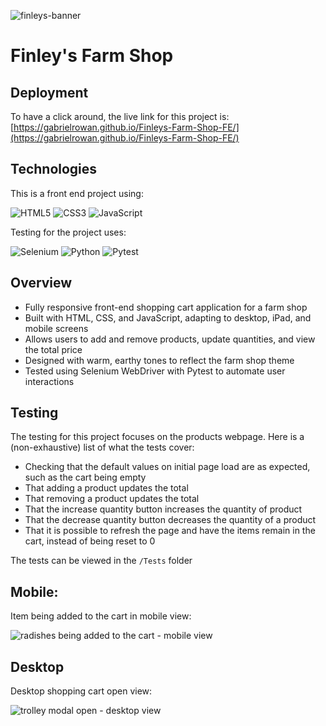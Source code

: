
![finleys-banner](https://github.com/user-attachments/assets/93ccd785-aecf-4fd6-8c90-7bf8bf0fd575)

# Finley's Farm Shop


## Deployment

To have a click around, the live link for this project is: [https://gabrielrowan.github.io/Finleys-Farm-Shop-FE/](https://gabrielrowan.github.io/Finleys-Farm-Shop-FE/)

## Technologies

This is a front end project using:

![HTML5](https://img.shields.io/badge/html5-%23E34F26.svg?style=for-the-badge&logo=html5&logoColor=white)
![CSS3](https://img.shields.io/badge/css3-%231572B6.svg?style=for-the-badge&logo=css3&logoColor=white)
![JavaScript](https://img.shields.io/badge/javascript-%23323330.svg?style=for-the-badge&logo=javascript&logoColor=%23F7DF1E)

Testing for the project uses:

![Selenium](https://img.shields.io/badge/-selenium-%43B02A?style=for-the-badge&logo=selenium&logoColor=white)
![Python](https://img.shields.io/badge/python-3670A0?style=for-the-badge&logo=python&logoColor=ffdd54)
![Pytest](https://img.shields.io/badge/pytest-%23ffffff.svg?style=for-the-badge&logo=pytest&logoColor=2f9fe3)


## Overview

- Fully responsive front-end shopping cart application for a farm shop
- Built with HTML, CSS, and JavaScript, adapting to desktop, iPad, and mobile screens
- Allows users to add and remove products, update quantities, and view the total price
- Designed with warm, earthy tones to reflect the farm shop theme
- Tested using Selenium WebDriver with Pytest to automate user interactions

## Testing

The testing for this project focuses on the products webpage. Here is a (non-exhaustive) list of what the tests cover:
- Checking that the default values on initial page load are as expected, such as the cart being empty
- That adding a product updates the total
- That removing a product updates the total
- That the increase quantity button increases the quantity of product
- That the decrease quantity button decreases the quantity of a product
- That it is possible to refresh the page and have the items remain in the cart, instead of being reset to 0

The tests can be viewed in the `/Tests` folder

## Mobile: 

Item being added to the cart in mobile view:

![radishes being added to the cart - mobile view ](https://github.com/user-attachments/assets/ce36db74-08e5-4ad2-b8a7-94b7b57b290b)

## Desktop 

Desktop shopping cart open view: 

![trolley modal open - desktop view](https://github.com/user-attachments/assets/af5bb155-7e9d-4704-908e-04fb395ac980)



